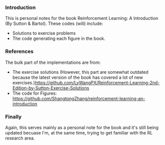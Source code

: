 ### Introduction 
This is personal notes for the book Reinforcement Learning: A Introduction (By Sutton & Bartol).
These codes (will) include:
+ Solutions to exercise problems
+ The code generating each figure in the book.

### References
The bulk part of the implementations are from:
+ The exercise solutions (However, this part are somewhat outdated because the latest version of the book has covered a lot of new exercises.)https://github.com/LyWangPX/Reinforcement-Learning-2nd-Edition-by-Sutton-Exercise-Solutions
+ The code for Figures: https://github.com/ShangtongZhang/reinforcement-learning-an-introduction

### Finally
Again, this serves mainly as a personal note for the book and it's still being updated becuase I'm, at the same time, trying to get familiar with the RL research area.
